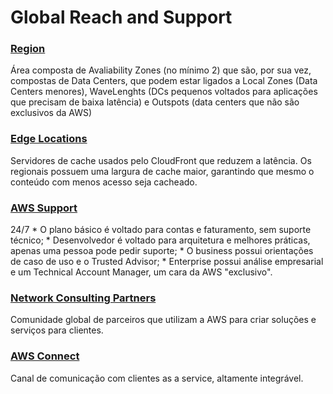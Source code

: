 # Global Reach and Support 

### [Region](https://aws.amazon.com/pt/about-aws/global-infrastructure/)
Área composta de Avaliability Zones (no mínimo 2) que são, por sua vez, compostas de Data Centers, que podem estar ligados a Local Zones (Data Centers menores), WaveLenghts (DCs pequenos voltados para aplicações que precisam de baixa latência) e Outspots (data centers que não são exclusivos da AWS)

### [Edge Locations](https://wa.aws.amazon.com/wat.concept.edge-location.en.html)
Servidores de cache usados pelo CloudFront que reduzem a latência. Os regionais possuem uma largura de cache maior, garantindo que mesmo o conteúdo com menos acesso seja cacheado.

### [AWS Support](https://aws.amazon.com/premiumsupport/faqs/)
24/7
	* O plano básico é voltado para contas e faturamento, sem suporte técnico;
	* Desenvolvedor é voltado para arquitetura e melhores práticas, apenas uma pessoa pode pedir suporte;
	* O business possui orientações de caso de uso e o Trusted Advisor;
	* Enterprise possui análise empresarial e um Technical Account Manager, um cara da AWS "exclusivo".

### [Network Consulting Partners](https://aws.amazon.com/partners/)
Comunidade global de parceiros que utilizam a AWS para criar soluções e serviços para clientes.

### [AWS Connect](https://aws.amazon.com/connect/faqs/)
Canal de comunicação com clientes as a service, altamente integrável.